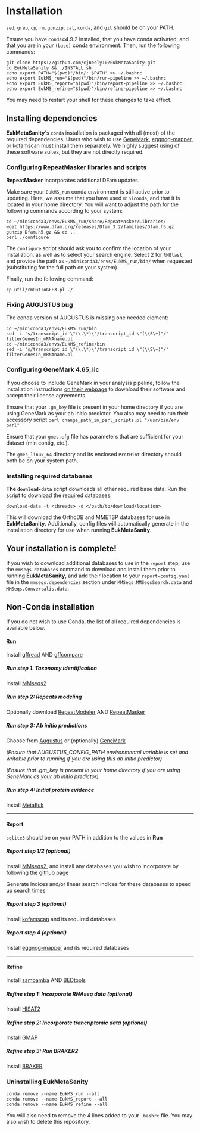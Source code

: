# Installation

`sed`, `grep`, `cp`, `rm`, `gunzip`, `cat`, `conda`, and `git` should be on your PATH.

Ensure you have `conda`&ge;4.9.2 installed, that you have conda activated, and that you are in your `(base)` conda 
environment. Then, run the following commands:

```
git clone https://github.com/cjneely10/EukMetaSanity.git
cd EukMetaSanity && ./INSTALL.sh
echo export PATH="$(pwd)"/bin/:'$PATH' >> ~/.bashrc
echo export EukMS_run="$(pwd)"/bin/run-pipeline >> ~/.bashrc
echo export EukMS_report="$(pwd)"/bin/report-pipeline >> ~/.bashrc
echo export EukMS_refine="$(pwd)"/bin/refine-pipeline >> ~/.bashrc
```

You may need to restart your shell for these changes to take effect.

## Installing dependencies

**EukMetaSanity**'s `conda` installation is packaged with all (most) of the required dependencies.
Users who wish to use [GeneMark](http://topaz.gatech.edu/GeneMark/license_download.cgi), 
[eggnog-mapper](https://github.com/eggnogdb/eggnog-mapper), or [kofamscan](https://www.genome.jp/tools/kofamkoala/) 
must install them separately. We highly suggest using of these software suites, but they are not directly required.

### Configuring RepeatMasker libraries and scripts
**RepeatMasker** incorporates additional DFam updates. 

Make sure your `EukMS_run` conda environment is still active prior to updating. Here, we assume that you have used 
`miniconda`, and that it is located in your home directory. You will want to adjust the path for the following commands 
according to your system:

```
cd ~/miniconda3/envs/EukMS_run/share/RepeatMasker/Libraries/
wget https://www.dfam.org/releases/Dfam_3.2/families/Dfam.h5.gz
gunzip Dfam.h5.gz && cd ..
perl ./configure
```

The `configure` script should ask you to confirm the location of your installation, as well as to select your search 
engine. Select 2 for `RMBlast`, and provide the path as `~/miniconda3/envs/EukMS_run/bin/` when requested 
(substituting for the full path on your system).

Finally, run the following command:

```
cp util/rmOutToGFF3.pl ./
```

### Fixing AUGUSTUS bug
The conda version of AUGUSTUS is missing one needed element:

```
cd ~/miniconda3/envs/EukMS_run/bin
sed -i 's/transcript_id \"(\.\*)\"/transcript_id \"(\\S\+)"/' filterGenesIn_mRNAname.pl
cd ~/miniconda3/envs/EukMS_refine/bin
sed -i 's/transcript_id \"(\.\*)\"/transcript_id \"(\\S\+)"/' filterGenesIn_mRNAname.pl
```

### Configuring GeneMark 4.65_lic

If you choose to include GeneMark in your analysis pipeline, follow the installation instructions [on their webpage](http://topaz.gatech.edu/GeneMark/license_download.cgi) to download their software and accept their license agreements.

Ensure that your `.gm_key` file is present in your home directory if you are using GeneMark as your ab initio predictor. 
You also may need to run their accessory script `perl change_path_in_perl_scripts.pl "/usr/bin/env perl"`

Ensure that your `gmes.cfg` file has parameters that are sufficient for your dataset (min contig, etc.).

The `gmes_linux_64` directory and its enclosed `ProtHint` directory should both be on your system path.

### Installing required databases

**The `download-data`** script downloads all other required base data. Run the script to download the 
required databases:

```
download-data -t <threads> -d </path/to/download/location>
```

This will download the OrthoDB and MMETSP databases for use in **EukMetaSanity**. Additionally, config files will 
automatically generate in the installation directory for use when running **EukMetaSanity**.


## **Your installation is complete!**
 
If you wish to download additional databases to use in the `report` step, use the 
`mmseqs databases` command to download and install them prior to running **EukMetaSanity**, and add their location to your 
`report-config.yaml` file in the `mmseqs.dependencies` section under `MMSeqs.MMSeqsSearch.data` and 
`MMSeqs.Convertalis.data`.

## Non-Conda installation

If you do not wish to use Conda, the list of all required dependencies is available below.

#### Run

Install [gffread](https://github.com/gpertea/gffread) AND [gffcompare](https://github.com/gpertea/gffcompare)

##### Run step 1: Taxonomy identification
Install [MMseqs2](https://github.com/soedinglab/MMseqs2)

##### Run step 2: Repeats modeling
Optionally download [RepeatModeler](http://www.repeatmasker.org/RepeatModeler/) AND 
[RepeatMasker](http://www.repeatmasker.org/RMDownload.html)

##### Run step 3: *Ab initio* predictions
Choose from [Augustus](https://github.com/Gaius-Augustus/Augustus) or (optionally)
[GeneMark](http://topaz.gatech.edu/GeneMark/license_download.cgi)

*(Ensure that AUGUSTUS_CONFIG_PATH environmental variable is set and writable prior to running if you are using this ab 
initio predictor)*

*(Ensure that .gm_key is present in your home directory if you are using GeneMark as your ab initio predictor)*

##### Run step 4: Initial protein evidence
Install [MetaEuk](https://github.com/soedinglab/metaeuk)

---
#### Report

`sqlite3` should be on your PATH in addition to the values in **Run**

##### Report step 1/2 (optional)
Install [MMseqs2](https://github.com/soedinglab/MMseqs2), and install any databases you wish to incorporate by following
the [github page](https://github.com/soedinglab/mmseqs2/wiki#downloading-databases)

Generate indices and/or linear search indices for these databases to speed up search times

##### Report step 3 (optional)
Install [kofamscan](https://www.genome.jp/tools/kofamkoala/) and its required databases

##### Report step 4 (optional)
Install [eggnog-mapper](https://github.com/eggnogdb/eggnog-mapper) and its required databases

---
#### Refine

Install [sambamba](https://lomereiter.github.io/sambamba/docs/sambamba-sort.html) AND
[BEDtools](https://github.com/arq5x/bedtools2/releases/tag/v2.29.2)

##### Refine step 1: Incorporate RNAseq data (optional)
Install [HISAT2](https://ccb.jhu.edu/software/hisat2/manual.shtml#building-from-source)

##### Refine step 2: Incorporate trancriptomic data (optional)
Install [GMAP](http://research-pub.gene.com/gmap/)

##### Refine step 3: Run BRAKER2
Install [BRAKER](https://github.com/Gaius-Augustus/BRAKER#installation)


### Uninstalling EukMetaSanity

```
conda remove --name EukMS_run --all
conda remove --name EukMS_report --all
conda remove --name EukMS_refine --all
```

You will also need to remove the 4 lines added to your `.bashrc` file. You may also wish to delete this repository.
